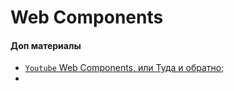 # Web Components

#### Доп материалы
- [`Youtube` Web Components, или Туда и обратно](https://www.youtube.com/watch?v=3mGZzHMT8g8);
- 